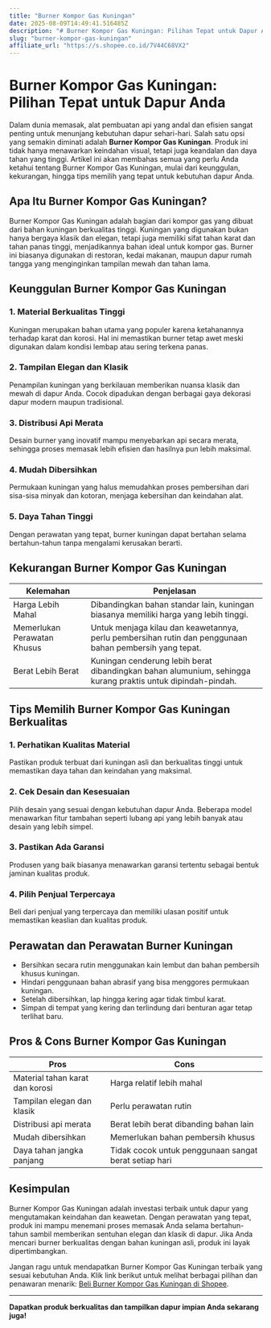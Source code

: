 ```yaml
---
title: "Burner Kompor Gas Kuningan"
date: 2025-08-09T14:49:41.516485Z
description: "# Burner Kompor Gas Kuningan: Pilihan Tepat untuk Dapur Anda..."
slug: "burner-kompor-gas-kuningan"
affiliate_url: "https://s.shopee.co.id/7V44C68VX2"
---
```

# Burner Kompor Gas Kuningan: Pilihan Tepat untuk Dapur Anda

Dalam dunia memasak, alat pembuatan api yang andal dan efisien sangat penting untuk menunjang kebutuhan dapur sehari-hari. Salah satu opsi yang semakin diminati adalah **Burner Kompor Gas Kuningan**. Produk ini tidak hanya menawarkan keindahan visual, tetapi juga keandalan dan daya tahan yang tinggi. Artikel ini akan membahas semua yang perlu Anda ketahui tentang Burner Kompor Gas Kuningan, mulai dari keunggulan, kekurangan, hingga tips memilih yang tepat untuk kebutuhan dapur Anda.

## Apa Itu Burner Kompor Gas Kuningan?

Burner Kompor Gas Kuningan adalah bagian dari kompor gas yang dibuat dari bahan kuningan berkualitas tinggi. Kuningan yang digunakan bukan hanya bergaya klasik dan elegan, tetapi juga memiliki sifat tahan karat dan tahan panas tinggi, menjadikannya bahan ideal untuk kompor gas. Burner ini biasanya digunakan di restoran, kedai makanan, maupun dapur rumah tangga yang menginginkan tampilan mewah dan tahan lama.

## Keunggulan Burner Kompor Gas Kuningan

### 1. Material Berkualitas Tinggi

Kuningan merupakan bahan utama yang populer karena ketahanannya terhadap karat dan korosi. Hal ini memastikan burner tetap awet meski digunakan dalam kondisi lembap atau sering terkena panas.

### 2. Tampilan Elegan dan Klasik

Penampilan kuningan yang berkilauan memberikan nuansa klasik dan mewah di dapur Anda. Cocok dipadukan dengan berbagai gaya dekorasi dapur modern maupun tradisional.

### 3. Distribusi Api Merata

Desain burner yang inovatif mampu menyebarkan api secara merata, sehingga proses memasak lebih efisien dan hasilnya pun lebih maksimal.

### 4. Mudah Dibersihkan

Permukaan kuningan yang halus memudahkan proses pembersihan dari sisa-sisa minyak dan kotoran, menjaga kebersihan dan keindahan alat.

### 5. Daya Tahan Tinggi

Dengan perawatan yang tepat, burner kuningan dapat bertahan selama bertahun-tahun tanpa mengalami kerusakan berarti.

## Kekurangan Burner Kompor Gas Kuningan

| Kelemahan | Penjelasan |
| --- | --- |
| Harga Lebih Mahal | Dibandingkan bahan standar lain, kuningan biasanya memiliki harga yang lebih tinggi. |
| Memerlukan Perawatan Khusus | Untuk menjaga kilau dan keawetannya, perlu pembersihan rutin dan penggunaan bahan pembersih yang tepat. |
| Berat Lebih Berat | Kuningan cenderung lebih berat dibandingkan bahan alumunium, sehingga kurang praktis untuk dipindah-pindah. |

## Tips Memilih Burner Kompor Gas Kuningan Berkualitas

### 1. Perhatikan Kualitas Material

Pastikan produk terbuat dari kuningan asli dan berkualitas tinggi untuk memastikan daya tahan dan keindahan yang maksimal.

### 2. Cek Desain dan Kesesuaian

Pilih desain yang sesuai dengan kebutuhan dapur Anda. Beberapa model menawarkan fitur tambahan seperti lubang api yang lebih banyak atau desain yang lebih simpel.

### 3. Pastikan Ada Garansi

Produsen yang baik biasanya menawarkan garansi tertentu sebagai bentuk jaminan kualitas produk.

### 4. Pilih Penjual Terpercaya

Beli dari penjual yang terpercaya dan memiliki ulasan positif untuk memastikan keaslian dan kualitas produk.

## Perawatan dan Perawatan Burner Kuningan

- Bersihkan secara rutin menggunakan kain lembut dan bahan pembersih khusus kuningan.
- Hindari penggunaan bahan abrasif yang bisa menggores permukaan kuningan.
- Setelah dibersihkan, lap hingga kering agar tidak timbul karat.
- Simpan di tempat yang kering dan terlindung dari benturan agar tetap terlihat baru.

## Pros & Cons Burner Kompor Gas Kuningan

| **Pros** | **Cons** |
| --- | --- |
| Material tahan karat dan korosi | Harga relatif lebih mahal |
| Tampilan elegan dan klasik | Perlu perawatan rutin |
| Distribusi api merata | Berat lebih berat dibanding bahan lain |
| Mudah dibersihkan | Memerlukan bahan pembersih khusus |
| Daya tahan jangka panjang | Tidak cocok untuk penggunaan sangat berat setiap hari |

## Kesimpulan

Burner Kompor Gas Kuningan adalah investasi terbaik untuk dapur yang mengutamakan keindahan dan keawetan. Dengan perawatan yang tepat, produk ini mampu menemani proses memasak Anda selama bertahun-tahun sambil memberikan sentuhan elegan dan klasik di dapur. Jika Anda mencari burner berkualitas dengan bahan kuningan asli, produk ini layak dipertimbangkan.

Jangan ragu untuk mendapatkan Burner Kompor Gas Kuningan terbaik yang sesuai kebutuhan Anda. Klik link berikut untuk melihat berbagai pilihan dan penawaran menarik: [Beli Burner Kompor Gas Kuningan di Shopee](https://s.shopee.co.id/7V44C68VX2).

---

**Dapatkan produk berkualitas dan tampilkan dapur impian Anda sekarang juga!**
